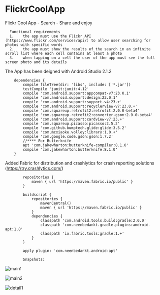 # FlickrCoolApp
Flickr Cool App - Search - Share and enjoy

      Functional requirements
      1.	the app must use the Flickr API (https://www.flickr.com/services/api/) to allow user searching for photos with specific words
      2.	the app must show the results of the search in an infinite scroll list where each cell contains at least a photo
      3.	when tapping on a cell the user of the app must see the full screen photo and its details

The App has been deigned with Android Studio 2.1.2

        dependencies {
            compile fileTree(dir: 'libs', include: ['*.jar'])
            testCompile 'junit:junit:4.12'
            compile 'com.android.support:appcompat-v7:23.0.1'
            compile 'com.android.support:design:23.0.1'
            compile 'com.android.support:support-v4:23.+'
            compile 'com.android.support:recyclerview-v7:23.0.+'
            compile 'com.squareup.retrofit2:retrofit:2.0.0-beta4'
            compile 'com.squareup.retrofit2:converter-gson:2.0.0-beta4'
            compile 'com.android.support:cardview-v7:23.+'
            compile 'com.squareup.picasso:picasso:2.5.2'
            compile 'com.github.bumptech.glide:glide:3.5.2'
            compile 'com.mcxiaoke.volley:library:1.0.+'
            compile 'com.google.code.gson:gson:1.7.2'
            //**** For Butterknife
            apt 'com.jakewharton:butterknife-compiler:8.1.0'
            compile 'com.jakewharton:butterknife:8.1.0'
        }

Added Fabric for distribution and crashlytics for crash reporting solutions
(https://try.crashlytics.com/)

            repositories {
                maven { url 'https://maven.fabric.io/public' }
            }
            
            buildscript {
                repositories {
                    mavenCentral()
                    maven { url 'https://maven.fabric.io/public' }
                }
                dependencies {
                    classpath 'com.android.tools.build:gradle:2.0.0'
                    classpath 'com.neenbedankt.gradle.plugins:android-apt:1.8'
                    classpath 'io.fabric.tools:gradle:1.+'
                }
            }
            
            apply plugin: 'com.neenbedankt.android-apt'
          
            Snapshots:
            

![main1](https://cloud.githubusercontent.com/assets/1615724/16981412/cbf7b0ae-4e6a-11e6-9f75-b9df88fe7d1d.png)

![main2](https://cloud.githubusercontent.com/assets/1615724/16981425/d87614a6-4e6a-11e6-8dfc-7dd313ecfc05.png)

![detail1](https://cloud.githubusercontent.com/assets/1615724/16981437/e7804ec6-4e6a-11e6-90e3-32a7865f46b5.png)


